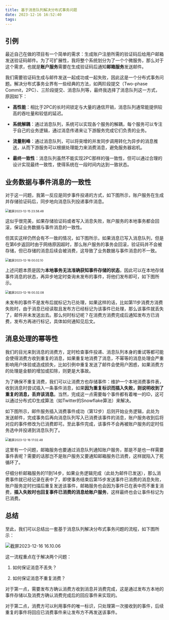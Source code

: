```yaml
---
title: 基于消息队列解决分布式事务问题
date: 2023-12-16 16:52:40
tags:
---
```



## 引例

最近自己在做的项目有一个简单的需求：生成账户注册所需的验证码后给用户邮箱发送验证码邮件。为了可扩展性，我将整个系统划分为了一个个微服务，那么对于这个需求，也就是**账户服务**需要在生成验证码后通知**邮箱服务**发送邮件。

我们需要验证码生成与邮件发送一起成功或一起失败，因此这是一个分布式事务问题。解决分布式事务业界有一些经典的方法，如两阶段提交（Two-phase Commit，2PC）、三阶段提交、消息队列等，最终我选择了消息队列这一方式，原因如下：

- **高性能**：相比于2PC的长时间锁定与大量的通信开销，消息队列通常能提供较高的吞吐量和较低的延迟。

- **系统解耦**：通过消息队列，系统可以实现各个服务的解耦，每个服务可以专注于自己的业务逻辑，通过消息传递来让下游服务完成它们负责的业务。
- **流量削峰**：通过消息队列，可以将突增的并发同步调用转化为异步的消息推送，从而下游服务可以根据处理能力来消费消息，避免服务器宕机。
- **最终一致性**：消息队列虽然不能实现2PC那样的强一致性，但可以通过合理的设计实现最终一致性，使得系统在一段时间内达到一致状态。

## 业务数据与事件消息的一致性

对于这一问题，我第一反应是同步事件投递的方式，如下图所示，账户服务在生成并存储验证码后，同步地向消息队列投递事件消息。

<img src="https://oss.seineo.cn/images/202312152358086.png" alt="截屏2023-12-15 23.58.48" style="zoom: 67%;" />

这似乎很完美，如果存储验证码或者写入消息失败，账户服务的本地事务都会回滚，保证业务数据与事件消息的一致性。

但其实这样仍然会有不一致的情况，如下图所示，如果消息已写入消息队列，但是在第6步返回时由于网络原因超时，那么账户服务的事务会回滚，验证码并不会被存储，但已存储的消息后续会被消费，这导致了业务数据与事件消息的不一致。

<img src="https://oss.seineo.cn/images/202312160002179.png" alt="截屏2023-12-16 00.02.10" style="zoom: 67%;" />

上述问题本质是因为**本地事务无法准确获知事件存储的状态**，因此可以在本地存储事件消息的状态，再异步地定时查询未发布的事件，将他们发布即可，如下图所示。

<img src="https://oss.seineo.cn/images/202312160032384.png" alt="截屏2023-12-16 00.32.08" style="zoom: 67%;" />

未发布的事件不是发布后就标记为已处理，如果这样的话，比如第11步消费方消费失败时，由于消息已经读取且发布方已经标记为该事件已处理，那么该事件就丢失了，邮件并未发送出去。那么何时标记呢？在消费方消费完成后通知发布方已消费，发布方再进行标记，具体如何通知见后文。 

## 消息处理的幂等性

我们的目光来到消息的消费方，定时检查事件投递、消息队列本身的重试等都可能会使得消费方收到重复的消息，如果重复地消费了消息，不幂等的消息处理会严重影响用户体验或造成损失，比如引例中重复发送了邮件会使用户困惑，如果消费方的处理是金额的增加或扣除，则更是大事故。

为了确保不重复消费，我们可以让消费方也存储事件：维护一个本地消费事件表，收到消息时尝试插入一条事件消息，如果**因为重复标识而插入失败，则说明收到了重复的消息，丢弃该消息**。当然，完成这一点需要每个事件都有着唯一的ID，这可以通过分布式ID生成算法（如Twitter的Snowflake算法）来解决。

如下图所示，邮件服务插入消费事件成功（第12步）后则开始业务逻辑，此处为发送邮件，完成事务后再向消息队列写入已消费该事件的消息，账户服务收到后将对应的事件修改为已消费即可。至此事件完成，该事件不会再被账户服务的定时任务选中并投递到消息队列了。

<img src="https://oss.seineo.cn/images/202312161709044.png" alt="截屏2023-12-16 17.02.48" style="zoom: 67%;" />

这里有一个问题，邮箱服务也要通过消息队列通知账户服务，那是不是也一样需要事件表呢？需要的话那岂不是账户服务又要通知邮箱服务已消费，这样就陷入了死循环了。

仔细分析邮箱服务的11到14步，如果业务逻辑完成（此处为邮件已发送），那么消费事件就已经记录在表中了，即使事务结束后第15步发送事件已消费的消息失败，账户服务定时扫描后重复发送该事件，邮箱服务也会因为事件已在表中而不重复消费，**插入失败时也回复事件已消费的消息给账户服务**，这样最终也会让事件标记为已消费。

## 总结

至此，我们可以总结出一套基于消息队列解决分布式事务问题的流程，如下图所示：

![截屏2023-12-16 16.10.06](https://oss.seineo.cn/images/202312161610704.png)

这一流程重点在于解决两个问题：

1. 如何保证消息不丢失？

2. 如何保证消息不重复消费？

对于第一点，需要发布方确认消费方收到消息并消费完成，这是通过发布方本地的事件存储以及消费方确认消费完成后的回应事件来实现的。

对于第二点，消费方可以利用事件的唯一标识，只处理第一次接收到的事件，后续重复的事件将回应已消费事件来让发布方不再发送该事件。
